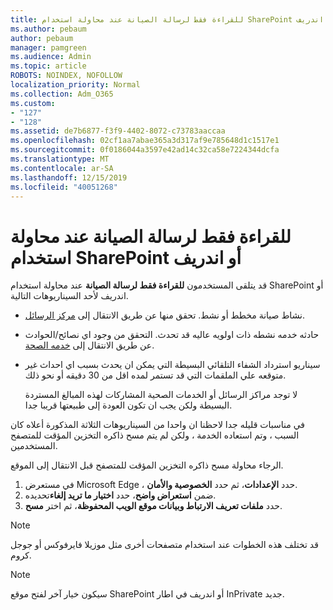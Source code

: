 ```yaml
---
title: للقراءة فقط لرسالة الصيانة عند محاولة استخدام SharePoint أو اندريف
ms.author: pebaum
author: pebaum
manager: pamgreen
ms.audience: Admin
ms.topic: article
ROBOTS: NOINDEX, NOFOLLOW
localization_priority: Normal
ms.collection: Adm_O365
ms.custom:
- "127"
- "128"
ms.assetid: de7b6877-f3f9-4402-8072-c73783aaccaa
ms.openlocfilehash: 02cf1aa7abae365a3d317af9e785648d1c1517e1
ms.sourcegitcommit: 0f0186044a3597e42ad14c32ca58e7224344dcfa
ms.translationtype: MT
ms.contentlocale: ar-SA
ms.lasthandoff: 12/15/2019
ms.locfileid: "40051268"
---
```

# <a name="read-only-for-maintenance-message-when-attempting-to-use-sharepoint-or-onedrive"></a>للقراءة فقط لرسالة الصيانة عند محاولة استخدام SharePoint أو اندريف

قد يتلقى المستخدمون **للقراءة فقط لرسالة الصيانة** عند محاولة استخدام SharePoint أو اندريف لأحد السيناريوهات التالية. 

-   نشاط صيانة مخطط أو نشط.  تحقق منها عن طريق الانتقال إلى [مركز الرسائل](https://portal.office.com/adminportal/home#/messagecenter).
-   حادثه خدمه نشطه ذات اولويه عاليه قد تحدث. التحقق من وجود اي نصائح/الحوادث عن طريق الانتقال إلى [خدمه الصحة](https://portal.office.com/adminportal/home#/servicehealth).
-   سيناريو استرداد الشفاء التلقائي البسيطة التي يمكن ان يحدث بسبب اي احداث غير متوقعه علي الملقمات التي قد تستمر لمده اقل من 30 دقيقه أو نحو ذلك. 
    
    لا توجد مراكز الرسائل أو الخدمات الصحية المشاركات لهذه المبالغ المستردة البسيطة ولكن يجب ان تكون العودة إلى طبيعتها قريبا جدا.

في مناسبات قليله جدا لاحظنا ان واحدا من السيناريوهات الثلاثة المذكورة أعلاه كان السبب ، وتم استعاده الخدمة ، ولكن لم يتم مسح ذاكره التخزين المؤقت للمتصفح المستخدمين.

الرجاء محاولة مسح ذاكره التخزين المؤقت للمتصفح قبل الانتقال إلى الموقع.

1. في مستعرض Microsoft Edge ، حدد **الإعدادات**، ثم حدد **الخصوصية والأمان**.
2. ضمن **استعراض واضح**، حدد **اختيار ما تريد إلغاء**تحديده.
3. حدد **ملفات تعريف الارتباط وبيانات موقع الويب المحفوظة**، ثم اختر **مسح**.

>[!Note] 
> قد تختلف هذه الخطوات عند استخدام متصفحات أخرى مثل موزيلا فايرفوكس أو جوجل كروم.

>[!Note] 
> سيكون خيار آخر لفتح موقع SharePoint أو اندريف في اطار InPrivate جديد.